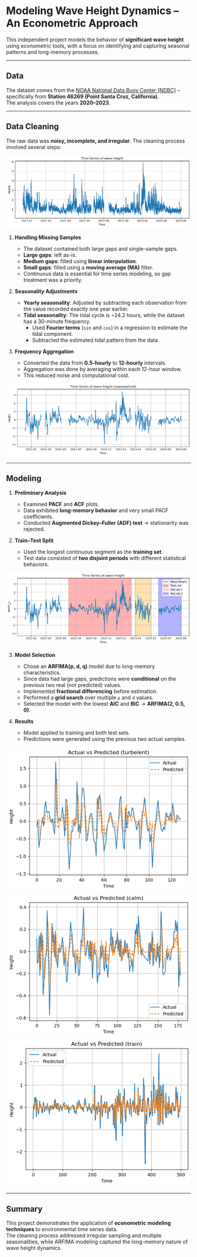 # Modeling Wave Height Dynamics – An Econometric Approach

This independent project models the behavior of **significant wave height** using econometric tools, with a focus on identifying and capturing seasonal patterns and long-memory processes.

---

## Data

The dataset comes from the [NOAA National Data Buoy Center (NDBC)](https://www.ndbc.noaa.gov/) – specifically from **Station 46269 (Point Santa Cruz, California)**.  
The analysis covers the years **2020–2023**.

---

## Data Cleaning

The raw data was **noisy, incomplete, and irregular**. The cleaning process involved several steps:

![Raw data](raw.png)

1. **Handling Missing Samples**  
   - The dataset contained both large gaps and single-sample gaps.  
   - **Large gaps**: left as-is.  
   - **Medium gaps**: filled using **linear interpolation**.  
   - **Small gaps**: filled using a **moving average (MA)** filter.  
   - Continuous data is essential for time series modeling, so gap treatment was a priority.

2. **Seasonality Adjustments**  
   - **Yearly seasonality**: Adjusted by subtracting each observation from the value recorded exactly one year earlier.  
   - **Tidal seasonality**: The tidal cycle is ~24.2 hours, while the dataset has a 30-minute frequency.  
     - Used **Fourier terms** (`sin` and `cos`) in a regression to estimate the tidal component.  
     - Subtracted the estimated tidal pattern from the data.

3. **Frequency Aggregation**  
   - Converted the data from **0.5-hourly** to **12-hourly** intervals.  
   - Aggregation was done by averaging within each 12-hour window.  
   - This reduced noise and computational cost.

![Seasonality-adjusted data](seas.png)

---

## Modeling

1. **Preliminary Analysis**  
   - Examined **PACF** and **ACF** plots.  
   - Data exhibited **long-memory behavior** and very small PACF coefficients.  
   - Conducted **Augmented Dickey–Fuller (ADF) test** → stationarity was rejected.

2. **Train–Test Split**  
   - Used the longest continuous segment as the **training set**.  
   - Test data consisted of **two disjoint periods** with different statistical behaviors.

![Train–test split](train_test.png)

3. **Model Selection**  
   - Chose an **ARFIMA(p, d, q)** model due to long-memory characteristics.  
   - Since data had large gaps, predictions were **conditional** on the previous two real (not predicted) values.  
   - Implemented **fractional differencing** before estimation.  
   - Performed a **grid search** over multiple `p` and `d` values.  
   - Selected the model with the lowest **AIC** and **BIC** → **ARFIMA(2, 0.5, 0)**.

4. **Results**  
   - Model applied to training and both test sets.  
   - Predictions were generated using the previous two actual samples.

![Prediction – Test Set 1](output_pred_tur.png)  
![Prediction – Test Set 2](output_predc.png)  
![Prediction – Training Set](output_pred.png)

---

## Summary

This project demonstrates the application of **econometric modeling techniques** to environmental time series data.  
The cleaning process addressed irregular sampling and multiple seasonalities, while ARFIMA modeling captured the long-memory nature of wave height dynamics.


